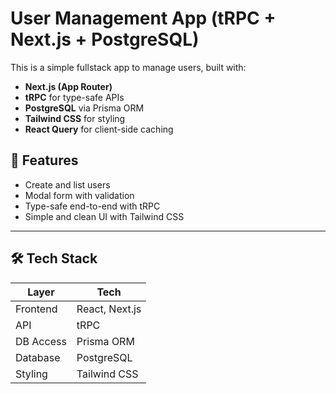 # User Management App (tRPC + Next.js + PostgreSQL)

This is a simple fullstack app to manage users, built with:

- **Next.js (App Router)**
- **tRPC** for type-safe APIs
- **PostgreSQL** via Prisma ORM
- **Tailwind CSS** for styling
- **React Query** for client-side caching

## 🚀 Features

- Create and list users
- Modal form with validation
- Type-safe end-to-end with tRPC
- Simple and clean UI with Tailwind CSS

---

## 🛠️ Tech Stack

| Layer       | Tech         |
|-------------|--------------|
| Frontend    | React, Next.js |
| API         | tRPC         |
| DB Access   | Prisma ORM   |
| Database    | PostgreSQL   |
| Styling     | Tailwind CSS |



